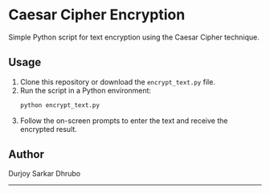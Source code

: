 # Caesar Cipher Encryption

Simple Python script for text encryption using the Caesar Cipher technique.

## Usage

1. Clone this repository or download the `encrypt_text.py` file.
2. Run the script in a Python environment:
   ```bash
   python encrypt_text.py
   ```
3. Follow the on-screen prompts to enter the text and receive the encrypted result.

## Author

Durjoy Sarkar Dhrubo

---
